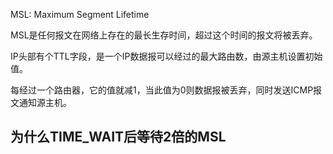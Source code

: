MSL: Maximum Segment Lifetime

MSL是任何报文在网络上存在的最长生存时间，超过这个时间的报文将被丢弃。

IP头部有个TTL字段，是一个IP数据报可以经过的最大路由数，由源主机设置初始值。

每经过一个路由器，它的值就减1，当此值为0则数据报被丢弃，同时发送ICMP报文通知源主机。





## 为什么TIME_WAIT后等待2倍的MSL